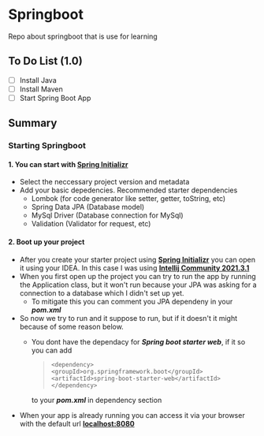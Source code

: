 # Springboot
Repo about springboot that is use for learning

## To Do List (1.0)
- [ ] Install Java
- [ ] Install Maven
- [ ] Start Spring Boot App

## Summary

### Starting Springboot
#### 1. You can start with [**Spring Initializr**](https://start.spring.io/)
- Select the neccessary project version and metadata
- Add your basic depedencies. Recommended starter dependencies
  - Lombok (for code generator like setter, getter, toString, etc)
  - Spring Data JPA (Database model)
  - MySql Driver (Database connection for MySql)
  - Validation (Validator for request, etc)

#### 2. Boot up your project
- After you create your starter project using [**Spring Initializr**](https://start.spring.io/) you can open it using your IDEA. In this case I was using [**Intellij Community 2021.3.1**](https://www.jetbrains.com/idea/download/#section=linux)
- When you first open up the project you can try to run the app by running the Application class, but it won't run because your JPA was asking for a connection to a database which I didn't set up yet.
  - To mitigate this you can comment you JPA dependeny in your **_pom.xml_**
- So now we try to run and it suppose to run, but if it doesn't it might because of some reason below.
  - You dont have the dependacy for **_Spring boot starter web_**, if it so you can add <br/>
    > `<dependency>` \
    `<groupId>org.springframework.boot</groupId>` \
    `<artifactId>spring-boot-starter-web</artifactId>` \
    `</dependency>`
    
    to your **_pom.xml_** in dependency section
- When your app is already running you can access it via your browser with the default url [**localhost:8080**](http://localhost:8080/)
